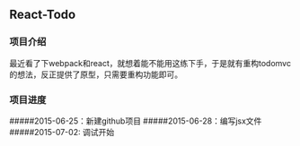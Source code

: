 ## React-Todo
### 项目介绍
最近看了下webpack和react，就想着能不能用这练下手，于是就有重构todomvc的想法，反正提供了原型，只需要重构功能即可。
### 项目进度
#####2015-06-25：新建github项目
#####2015-06-28：编写jsx文件
#####2015-07-02: 调试开始
